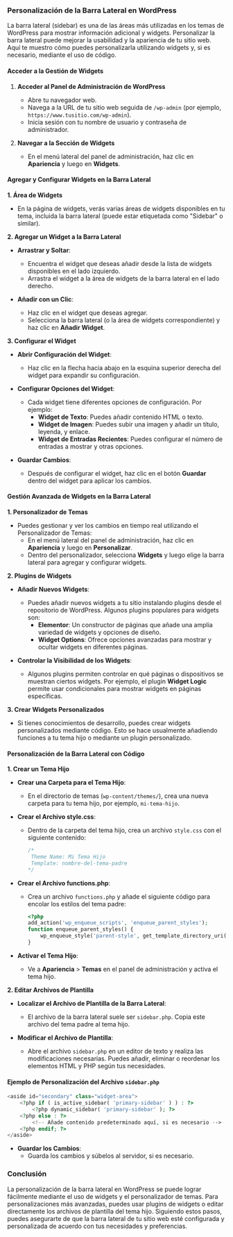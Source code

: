 
### Personalización de la Barra Lateral en WordPress

La barra lateral (sidebar) es una de las áreas más utilizadas en los temas de WordPress para mostrar información adicional y widgets. Personalizar la barra lateral puede mejorar la usabilidad y la apariencia de tu sitio web. Aquí te muestro cómo puedes personalizarla utilizando widgets y, si es necesario, mediante el uso de código.

#### **Acceder a la Gestión de Widgets**

1. **Acceder al Panel de Administración de WordPress**
   - Abre tu navegador web.
   - Navega a la URL de tu sitio web seguida de `/wp-admin` (por ejemplo, `https://www.tusitio.com/wp-admin`).
   - Inicia sesión con tu nombre de usuario y contraseña de administrador.

2. **Navegar a la Sección de Widgets**
   - En el menú lateral del panel de administración, haz clic en **Apariencia** y luego en **Widgets**.

#### **Agregar y Configurar Widgets en la Barra Lateral**

**1. Área de Widgets**

- En la página de widgets, verás varias áreas de widgets disponibles en tu tema, incluida la barra lateral (puede estar etiquetada como "Sidebar" o similar).

**2. Agregar un Widget a la Barra Lateral**

- **Arrastrar y Soltar**:
  - Encuentra el widget que deseas añadir desde la lista de widgets disponibles en el lado izquierdo.
  - Arrastra el widget a la área de widgets de la barra lateral en el lado derecho.

- **Añadir con un Clic**:
  - Haz clic en el widget que deseas agregar.
  - Selecciona la barra lateral (o la área de widgets correspondiente) y haz clic en **Añadir Widget**.

**3. Configurar el Widget**

- **Abrir Configuración del Widget**:
  - Haz clic en la flecha hacia abajo en la esquina superior derecha del widget para expandir su configuración.

- **Configurar Opciones del Widget**:
  - Cada widget tiene diferentes opciones de configuración. Por ejemplo:
    - **Widget de Texto**: Puedes añadir contenido HTML o texto.
    - **Widget de Imagen**: Puedes subir una imagen y añadir un título, leyenda, y enlace.
    - **Widget de Entradas Recientes**: Puedes configurar el número de entradas a mostrar y otras opciones.

- **Guardar Cambios**:
  - Después de configurar el widget, haz clic en el botón **Guardar** dentro del widget para aplicar los cambios.

#### **Gestión Avanzada de Widgets en la Barra Lateral**

**1. Personalizador de Temas**

- Puedes gestionar y ver los cambios en tiempo real utilizando el Personalizador de Temas:
  - En el menú lateral del panel de administración, haz clic en **Apariencia** y luego en **Personalizar**.
  - Dentro del personalizador, selecciona **Widgets** y luego elige la barra lateral para agregar y configurar widgets.

**2. Plugins de Widgets**

- **Añadir Nuevos Widgets**:
  - Puedes añadir nuevos widgets a tu sitio instalando plugins desde el repositorio de WordPress. Algunos plugins populares para widgets son:
    - **Elementor**: Un constructor de páginas que añade una amplia variedad de widgets y opciones de diseño.
    - **Widget Options**: Ofrece opciones avanzadas para mostrar y ocultar widgets en diferentes páginas.

- **Controlar la Visibilidad de los Widgets**:
  - Algunos plugins permiten controlar en qué páginas o dispositivos se muestran ciertos widgets. Por ejemplo, el plugin **Widget Logic** permite usar condicionales para mostrar widgets en páginas específicas.

**3. Crear Widgets Personalizados**

- Si tienes conocimientos de desarrollo, puedes crear widgets personalizados mediante código. Esto se hace usualmente añadiendo funciones a tu tema hijo o mediante un plugin personalizado.

#### **Personalización de la Barra Lateral con Código**

**1. Crear un Tema Hijo**

- **Crear una Carpeta para el Tema Hijo**:
  - En el directorio de temas (`wp-content/themes/`), crea una nueva carpeta para tu tema hijo, por ejemplo, `mi-tema-hijo`.

- **Crear el Archivo style.css**:
  - Dentro de la carpeta del tema hijo, crea un archivo `style.css` con el siguiente contenido:
    ```css
    /*
     Theme Name: Mi Tema Hijo
     Template: nombre-del-tema-padre
    */
    ```

- **Crear el Archivo functions.php**:
  - Crea un archivo `functions.php` y añade el siguiente código para encolar los estilos del tema padre:
    ```php
    <?php
    add_action('wp_enqueue_scripts', 'enqueue_parent_styles');
    function enqueue_parent_styles() {
        wp_enqueue_style('parent-style', get_template_directory_uri() . '/style.css');
    }
    ```

- **Activar el Tema Hijo**:
  - Ve a **Apariencia** > **Temas** en el panel de administración y activa el tema hijo.

**2. Editar Archivos de Plantilla**

- **Localizar el Archivo de Plantilla de la Barra Lateral**:
  - El archivo de la barra lateral suele ser `sidebar.php`. Copia este archivo del tema padre al tema hijo.

- **Modificar el Archivo de Plantilla**:
  - Abre el archivo `sidebar.php` en un editor de texto y realiza las modificaciones necesarias. Puedes añadir, eliminar o reordenar los elementos HTML y PHP según tus necesidades.

#### **Ejemplo de Personalización del Archivo `sidebar.php`**

```php
<aside id="secondary" class="widget-area">
    <?php if ( is_active_sidebar( 'primary-sidebar' ) ) : ?>
        <?php dynamic_sidebar( 'primary-sidebar' ); ?>
    <?php else : ?>
        <!-- Añade contenido predeterminado aquí, si es necesario -->
    <?php endif; ?>
</aside>
```

- **Guardar los Cambios**:
  - Guarda los cambios y súbelos al servidor, si es necesario.

### Conclusión

La personalización de la barra lateral en WordPress se puede lograr fácilmente mediante el uso de widgets y el personalizador de temas. Para personalizaciones más avanzadas, puedes usar plugins de widgets o editar directamente los archivos de plantilla del tema hijo. Siguiendo estos pasos, puedes asegurarte de que la barra lateral de tu sitio web esté configurada y personalizada de acuerdo con tus necesidades y preferencias.
<!--stackedit_data:
eyJoaXN0b3J5IjpbLTMyOTI4NjgyNV19
-->